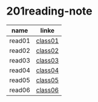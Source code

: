 # 201reading-note 
| name | linke |
|------|-------|
|read01 | [class01](class01)|
|read02 | [class02](class-02)|
|read03 | [class03](class-03)|
|read04 | [class04](class-04)|
|read05 |[class05](calss-05) |
|read06 |[class06](class-05)| 



